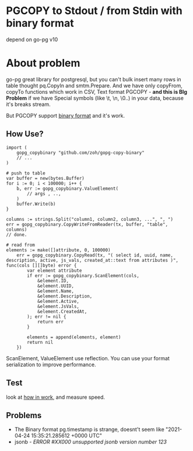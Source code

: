# PGCOPY to Stdout / from Stdin with binary format

depend on go-pg v10

# About problem
go-pg great library for postgresql, but you can't bulk insert many rows in table thought pq.CopyIn and smtm.Prepare.
And we have only copyFrom, copyTo functions which work in CSV, Text format PGCOPY - **and this is BIg Problem** if we have Special symbols (like \t, \n, \0..) in your data, because it's breaks stream.

But PGCOPY support [binary format](https://postgrespro.com/docs/postgrespro/13/sql-copy) and it's work.

## How Use? 
```golang
import (
    gopg_copybinary "github.com/zoh/gopg-copy-binary"
    // ...
)

# push to table
var buffer = new(bytes.Buffer)
for i := 0; i < 100000; i++ {
    b, err := gopg_copybinary.ValueElement(
        // args , ..,
    )
    buffer.Write(b)
}

columns := strings.Split("column1, column2, column3, ...", ", ")
err = gopg_copybinary.CopyWriteFromReader(tx, buffer, "table", columns)
// done.
```

```golang
# read from 
elements := make([]attribute, 0, 100000)
	err = gopg_copybinary.CopyRead(tx, "( select id, uuid, name, description, active, js_vals, created_at::text from attributes )", func(cols [][]byte) error {
		var element attribute
		if err := gopg_copybinary.ScanElement(cols,
			&element.ID,
			&element.UUID,
			&element.Name,
			&element.Description,
			&element.Active,
			&element.JsVals,
			&element.CreatedAt,
		); err != nil {
			return err
		}

		elements = append(elements, element)
		return nil
	})
```
ScanElement, ValueElement use reflection. You can use your format serialization to improve performance.


## Test
look at [how in work](_tests/raw_copy_test.go), and measure speed.

## Problems

- The Binary format pg.timestamp is strange, doesnt't seem like "2021-04-24 15:35:21.285612 +0000 UTC"
- jsonb - <i>ERROR #XX000 unsupported jsonb version number 123</i>